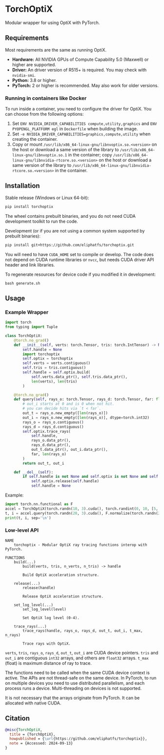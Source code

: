 # TorchOptiX

Modular wrapper for using OptiX with PyTorch.

## Requirements

Most requirements are the same as running OptiX.

+ **Hardware:** All NVIDIA GPUs of Compute Capability 5.0 (Maxwell) or higher are supported.
+ **Driver:** An driver version of R515+ is required. You may check with `nvidia-smi`.
+ **Python:** 3.8 or higher.
+ **PyTorch:** 2 or higher is recommended. May also work for older versions.

### Running in containers like Docker

To run inside a container, you need to configure the driver for OptiX. You can choose from the following options:

1. Set `ENV NVIDIA_DRIVER_CAPABILITIES compute,utility,graphics` and `ENV PYOPENGL_PLATFORM egl` in `Dockerfile` when building the image.
2. Set `-e NVIDIA_DRIVER_CAPABILITIES=graphics,compute,utility` when creating the container.
3. Copy or mount `/usr/lib/x86_64-linux-gnu/libnvoptix.so.<version>` on the host or download a same version of the library to `/usr/lib/x86_64-linux-gnu/libnvoptix.so.1` in the container; copy `/usr/lib/x86_64-linux-gnu/libnvidia-rtcore.so.<version>` on the host or download a same version of the library to `/usr/lib/x86_64-linux-gnu/libnvidia-rtcore.so.<version>` in the container.

## Installation

Stable release (Windows or Linux 64-bit):

```bash
pip install torchoptix
```

The wheel contains prebuilt binaries, and you do not need CUDA development toolkit to run the code.

Development (or if you are not using a common system supported by prebuilt binaries):

```bash
pip install git+https://github.com/eliphatfs/torchoptix.git
```

You will need to have `CUDA_HOME` set to compile or develop. The code does not depend on CUDA runtime libraries or `nvcc`, but needs CUDA driver API header and link libraries.

To regenerate resources for device code if you modified it in development:

```
bash generate.sh
```

## Usage

### Example Wrapper

```python
import torch
from typing import Tuple

class TorchOptiX:
    @torch.no_grad()
    def __init__(self, verts: torch.Tensor, tris: torch.IntTensor) -> None:
        self.handle = None
        import torchoptix
        self.optix = torchoptix
        self.verts = verts.contiguous()
        self.tris = tris.contiguous()
        self.handle = self.optix.build(
            self.verts.data_ptr(), self.tris.data_ptr(),
            len(verts), len(tris)
        )

    @torch.no_grad()
    def query(self, rays_o: torch.Tensor, rays_d: torch.Tensor, far: float) -> Tuple[torch.Tensor]:
        # out_i starts at 0 and is 0 when not hit.
        # you can decide hits via `t < far`.
        out_t = rays_o.new_empty([len(rays_o)])
        out_i = rays_o.new_empty([len(rays_o)], dtype=torch.int32)
        rays_o = rays_o.contiguous()
        rays_d = rays_d.contiguous()
        self.optix.trace_rays(
            self.handle,
            rays_o.data_ptr(),
            rays_d.data_ptr(),
            out_t.data_ptr(), out_i.data_ptr(),
            far, len(rays_o)
        )
        return out_t, out_i

    def __del__(self):
        if self.handle is not None and self.optix is not None and self.optix.release is not None:
            self.optix.release(self.handle)
            self.handle = None
```

Example:

```python
import torch.nn.functional as F
accel = TorchOptiX(torch.randn(10, 3).cuda(), torch.randint(0, 10, [5, 3]).cuda().int())
t, i = accel.query(torch.randn(20, 3).cuda(), F.normalize(torch.randn(20, 3).cuda(), dim=-1), far=32767)
print(t, i, sep='\n')
```

### Low-level API

```
NAME
    torchoptix - Modular OptiX ray tracing functions interop with PyTorch.

FUNCTIONS
    build(...)
        build(verts, tris, n_verts, n_tris) -> handle

        Build OptiX acceleration structure.

    release(...)
        release(handle)

        Release OptiX acceleration structure.

    set_log_level(...)
        set_log_level(level)

        Set OptiX log level (0-4).

    trace_rays(...)
        trace_rays(handle, rays_o, rays_d, out_t, out_i, t_max, n_rays)

        Trace rays with OptiX.
```

`verts`, `tris`, `rays_o`, `rays_d`, `out_t`, `out_i` are CUDA device pointers.
`tris` and `out_i` are contiguous `int32` arrays, and others are `float32` arrays.
`t_max` (float) is maximum distance of ray to trace.

The functions need to be called when the same CUDA device context is active.
The APIs are not thread-safe on the same device.
In PyTorch, to run on multiple devices you need to use distributed parallelism, and each process runs a device. Multi-threading on devices is not supported.

It is not necessary that the arrays originate from PyTorch. It can be allocated with native CUDA.

## Citation

```bibtex
@misc{TorchOptiX,
  title = {TorchOptiX},
  howpublished = {\url{https://github.com/eliphatfs/torchoptix}},
  note = {Accessed: 2024-09-13}
}
```
